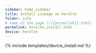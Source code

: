 ```yaml
---
sidebar: home_sidebar
title: Install Lineage on herolte
folder: info
# name of the page (/{{permalink}}.html)
permalink: herolte_install.html
device: herolte
---
```

{% include templates/device_install.md %}
